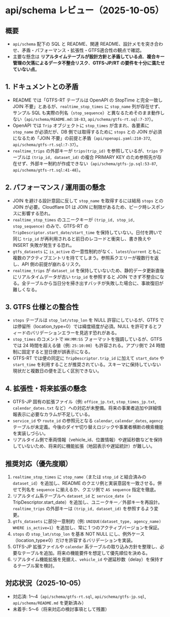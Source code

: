 # api/schema レビュー（2025-10-05）

## 概要
- `api/schema` 配下の SQL と README、関連 README、設計メモを突き合わせ、矛盾・パフォーマンス・拡張性・GTFS適合性の観点で確認。
- 主要な懸念は **リアルタイムテーブルが設計方針と矛盾している点**、**複合キー管理の欠落によるデータ不整合リスク**、**GTFS-JP/RT の要件を十分に満たせていない点**。

## 1. ドキュメントとの矛盾
- README では「GTFS-RT テーブルは OpenAPI の StopTime と完全一致し JOIN 不要」とあるが、`realtime_stop_times` に `stop_name` 列が存在せず、サンプル SQL も実際の列名（`stop_sequence`）と異なるためそのまま動作しない（`api/schema/README.md:18-83`, `api/schema/gtfs-rt.sql:7-37`）。
- OpenAPI では `Trip` オブジェクトに `stop_times` が含まれ、各要素に `stop_name` が必須だが、DB 側では取得するために `stops` との JOIN が必須になるため「JOIN 不要」の前提と矛盾（`api/openapi.yaml:210-372`, `api/schema/gtfs-rt.sql:7-37`）。
- `realtime_trips` の外部キーが `trips(trip_id)` を参照しているが、`trips` テーブルは `(trip_id, dataset_id)` の複合 PRIMARY KEY のため参照先が存在せず、外部キー制約が作成できない（`api/schema/gtfs-jp.sql:53-87`, `api/schema/gtfs-rt.sql:41-48`）。

## 2. パフォーマンス / 運用面の懸念
- JOIN を避ける設計意図に反して `stop_name` を取得するには結局 `stops` との JOIN が必要。Cloudflare D1 は JOIN に制限があるため、ピーク時レスポンスに影響する恐れ。
- `realtime_stop_times` のユニークキーが `(trip_id, stop_id, stop_sequence)` のみで、GTFS-RT の `TripDescriptor.start_date/start_time` を保持していない。日付を跨いで同じ `trip_id` が再利用されると前日のレコードと衝突し、書き換えや INSERT 失敗が発生する恐れ。
- `gtfs_datasets` に `is_active` の一意性制約がなく、`latest`/`current` ともに複数のアクティブエントリを持ててしまう。参照系クエリーが複数行を返し、API 側の前提が崩れるリスク。
- `realtime_trips` が `dataset_id` を保持していないため、静的データ更新直後にリアルタイムデータが古い `trip_id` を参照すると JOIN できず不整合になる。全テーブルから当日分を掃き出すバッチが失敗した場合に、事故復旧が難しくなる。

## 3. GTFS 仕様との整合性
- `stops` テーブルは `stop_lat/stop_lon` を NULL 許容にしているが、GTFS では停留所（location_type=0）では緯度経度が必須。NULL を許可するとフィードのバリデーションエラーを見逃す恐れがある。
- `stop_times` のコメントで `HH:MM:SS` フォーマットを強調しているが、GTFS では 24 時間を超える値（例: `25:10:00`）も許容される。アプリ側で 24 時間制に固定すると翌日便が誤表示になる。
- GTFS-RT では便の同定に `TripDescriptor.trip_id` に加えて `start_date` や `start_time` を利用することが推奨されている。スキーマに保持していない現状だと複数日の便を正しく区別できない。

## 4. 拡張性・将来拡張の懸念
- GTFS-JP 固有の拡張ファイル（例: `office_jp.txt`, `stop_times_jp.txt`, `calendar_dates.txt` など）への対応が未整備。将来の事業者追加や詳細情報表示に必要なカラムが不足している。
- `service_id` や `route_id` の参照元となる `calendar`, `calendar_dates`, `agency` テーブルが未定義。今後のダイヤ切り替えロジックや事業者横断の検索機能を実装しづらい。
- リアルタイム側で車両情報（vehicle_id、位置情報）や遅延秒数などを保持していないため、将来的に機能拡張（地図表示や遅延統計）が難しい。

## 推奨対応（優先度順）
1. `realtime_stop_times` に `stop_name`（または `stop_id` と結合済みの `dataset_id`）を追加し、README のクエリ例と実装意図を一致させる。併せて列名を `sequence` に揃えるか、クエリ側で `AS sequence` 指定を徹底。
2. リアルタイム系テーブルへ `dataset_id` と `service_date`（= TripDescriptor.start_date）を追加し、ユニークキー／外部キーを再設計。`realtime_trips` の外部キーは `(trip_id, dataset_id)` を参照するよう変更。
3. `gtfs_datasets` に部分一意制約（例: `UNIQUE(dataset_type, agency_name) WHERE is_active=1`）を追加し、常に 1 つのアクティブバージョンを保証。
4. `stops` の `stop_lat/stop_lon` を基本 NOT NULL にし、例外ケース（location_type≠0）だけを許容するバリデーションを実装。
5. GTFS-JP 拡張ファイルや `calendar` 系テーブルの取り込み方針を整理し、必要なテーブルを追加。将来の機能要件を想定して優先順位を決める。
6. リアルタイム機能拡張を見据え、`vehicle_id` や遅延秒数（delay）を保持するテーブル案を検討。

## 対応状況（2025-10-05）
- 対応済: 1〜4（`api/schema/gtfs-rt.sql`, `api/schema/gtfs-jp.sql`, `api/schema/README.md` を更新済み）
- 未着手: 5〜6（将来対応の検討事項として残置）

